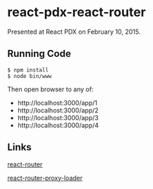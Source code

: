 react-pdx-react-router
======================

Presented at React PDX on February 10, 2015.

## Running Code

```
$ npm install
$ node bin/www
```

Then open browser to any of:

 - http://localhost:3000/app/1
 - http://localhost:3000/app/2
 - http://localhost:3000/app/3
 - http://localhost:3000/app/4

## Links

[react-router](https://github.com/rackt/react-router)

[react-router-proxy-loader](https://github.com/odysseyscience/react-router-proxy-loader)

